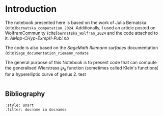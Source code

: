 # Introduction

The notebook presented here is based on the work of Julia Bernatska {cite}`bernatska_computation_2024`. Additionally, I used an article posted on WolframCommunity {cite}`bernatska_Wolfram_2024` and the code attached to it: <em>AMap-CHyp-Exmpl1-Publ.nb</em>

The code is also based on the <em>SageMath Riemann surfaces</em> documentation  {cite}`Sage_documentation_riemann_nodate`

The general purpose of this Notebook is to present code that can compute the generalised Wierstrass $\wp_{ij}$ function (sometimes called Klein's functions) for a hyperelliptic curve of genus 2. test


```{tableofcontents}
```
## Bibliography

```{bibliography}
:style: unsrt
:filter: docname in docnames
```